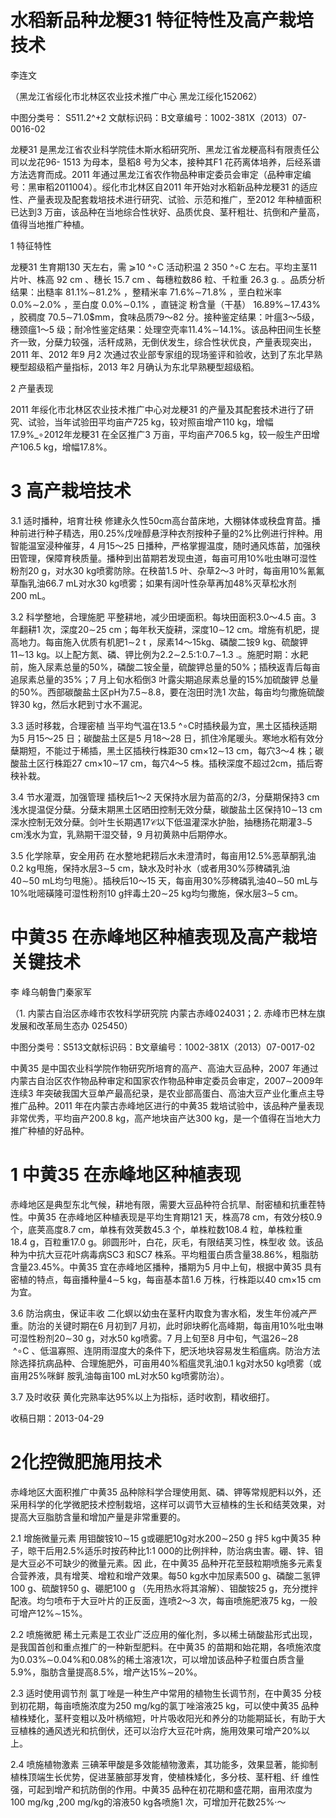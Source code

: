 # 水稻新品种龙粳31 特征特性及高产栽培技术

李连文

（黑龙江省绥化市北林区农业技术推广中心 黑龙江绥化152062）

中图分类号： S511.2^+2 文献标识码：B文章编号：1002-381X（2013）07-0016-02

龙粳31 是黑龙江省农业科学院佳木斯水稻研究所、黑龙江省龙粳高科有限责任公司以龙花96- 1513 为母本，垦稻8 号为父本，接种其F1 花药离体培养，后经系谱方法选育而成。2011 年通过黑龙江省农作物品种审定委员会审定（品种审定编号：黑审稻2011004）。绥化市北林区自2011 年开始对水稻新品种龙粳31 的适应性、产量表现及配套栽培技术进行研究、试验、示范和推广，至2012 年种植面积已达到3 万亩，该品种在当地综合性状好、品质优良、茎秆粗壮、抗倒和产量高，值得当地推广种植。

1 特征特性

龙粳31 生育期130 天左右，需 ⩾10 ^∘C 活动积温 2 350 ^∘C 左右。平均主茎11 片叶、株高 92 cm 、穗长 15.7 cm 、每穗粒数86 粒、千粒重 26.3 g. 。品质分析结果：出糙率 81.1%∼81.2% ，整精米率 71.6%∼71.8% ，垩白粒米率 0.0%∼2.0% ，垩白度 0.0%∼0.1% ，直链淀 粉含量（干基） 16.89%∼17.43% ，胶稠度 70.5∼71.0$mm，食味品质79～82 分。接种鉴定结果：叶瘟3～5级，穗颈瘟1～5 级；耐冷性鉴定结果：处理空壳率11.4%∼14.1%。该品种田间生长整齐一致，分蘖力较强，活秆成熟，无倒伏发生，综合性状优良，产量表现突出，2011 年、2012 年9 月2 次通过农业部专家组的现场鉴评和验收，达到了东北早熟粳型超级稻产量指标，2013 年2 月确认为东北早熟粳型超级稻。

2 产量表现

2011 年绥化市北林区农业技术推广中心对龙粳31 的产量及其配套技术进行了研究、试验，当年试验田平均亩产725 kg，较对照亩增产110 kg，增幅17.9%_∘2012年龙粳31 在全区推广3 万亩，平均亩产706.5 kg，较一般生产田增产106.5 kg，增幅17.8%。

# 3 高产栽培技术

3.1 适时播种，培育壮秧 修建永久性50cm高台苗床地，大棚钵体或秧盘育苗。播种前进行种子精选，用0.25%戊唑醇悬浮种衣剂按种子量的2%比例进行拌种。用智能温室浸种催芽，4 月15～25 日播种，严格掌握温度，随时通风炼苗，加强秧田管理，保障育秧质量。播种到出苗期若发现虫道，每亩可用10%吡虫啉可湿性粉剂20 g，对水30 kg喷雾防除。在秧苗1.5 叶、杂草2～3 叶时，每亩用10%氰氟草酯乳油66.7 mL对水30 kg喷雾；如果有阔叶性杂草再加48%灭草松水剂200 mL。

3.2 科学整地，合理施肥 平整耕地，减少田埂面积。每块田面积3.0～4.5 亩。3 年翻耕1 次，深度20∼25 cm；每年秋天旋耕，深度10∼12 cm。增施有机肥，提高地力。每亩施入优质有机肥1∼2 t ，尿素14～15kg、磷酸二铵9 kg、硫酸钾11∼13 kg。以上配方氮、磷、钾比例为2.2∼2.5:1:0.7∼1.3 .。施肥时期：水耙前，施入尿素总量的50%，磷酸二铵全量，硫酸钾总量的50%；插秧返青后每亩追尿素总量的35%；7 月上旬水稻倒3 叶露尖期追尿素总量的15%加硫酸钾 总量的50%。西部碳酸盐土区pH为7.5∼8.8，要在泡田时洗1 次盐，每亩均匀撒施硫酸锌30 kg，然后水耙到寸水不漏泥。

3.3 适时移栽，合理密植 当平均气温在13.5 ^∘C时插秧最为宜，黑土区插秧适期为5 月15～25 日；碳酸盐土区是5 月18～28 日，抓住冷尾暖头。寒地水稻有效分蘖期短，不能过于稀插，黑土区插秧行株距30 cm×12∼13 cm，每穴3～4 株；碳酸盐土区行株距27 cm×10∼17 cm，每穴4～5 株。插秧深度不超过2cm，插后寄秧补栽。

3.4 节水灌溉，加强管理 插秧后1～2 天保持水层为苗高的2/3，分蘖期保持3 cm浅水提温促分蘖。分蘖末期黑土区晒田控制无效分蘖，碳酸盐土区保持10∼13 cm深水控制无效分蘖。剑叶生长期遇17𝒞以下低温灌深水护胎，抽穗扬花期灌3∼5 cm浅水为宜，乳熟期干湿交替，9 月初黄熟中后期停水。

3.5 化学除草，安全用药 在水整地耙耢后水未澄清时，每亩用12.5%恶草酮乳油0.2 kg甩施，保持水层3∼5 cm，缺水及时补水（或者用30%莎稗磷乳油40∼50 mL均匀甩施）。插秧后10～15 天，每亩用30%莎稗磷乳油40∼50 mL与10%吡嘧磺隆可湿性粉剂10 g拌毒土20∼25 kg均匀撒施，保水层3∼5 cm。

# 中黄35 在赤峰地区种植表现及高产栽培关键技术

李 峰乌朝鲁门秦家军

（1. 内蒙古自治区赤峰市农牧科学研究院 内蒙古赤峰024031；2. 赤峰市巴林左旗发展和改革局生态办 025450）

中图分类号：S513文献标识码：B文章编号：1002-381X（2013）07-0017-02

中黄35 是中国农业科学院作物研究所培育的高产、高油大豆品种，2007 年通过内蒙古自治区农作物品种审定和国家农作物品种审定委员会审定，2007∼2009年连续3 年突破我国大豆单产最高纪录，是农业部高蛋白、高油大豆产业化重点主导推广品种。2011 年在内蒙古赤峰地区进行的中黄35 栽培试验中，该品种产量表现非常优秀，平均亩产200.8 kg，高产地块亩产达300 kg，是一个值得在当地大力推广种植的好品种。

# 1 中黄35 在赤峰地区种植表现

赤峰地区是典型东北气候，耕地有限，需要大豆品种符合抗旱、耐密植和抗重茬特性。中黄35 在赤峰地区种植表现是平均生育期121 天，株高78 cm，有效分枝0.9 个，底荚高度8.7 cm，单株有效荚数45.3 个，单株粒数108.4 粒，单株粒重18.4 g，百粒重17.0 g。卵圆形叶，白花，灰毛，有限结荚习性，株型收 敛。该品种为中抗大豆花叶病毒病SC3 和SC7 株系。平均粗蛋白质含量38.86%，粗脂肪含量23.45%。中黄35 宜在赤峰地区播种，播期为5 月中上旬，根据中黄35 具有密植的特点，每亩播种量4∼5 kg，每亩基本苗1.6 万株，行株距以40 cm×15 cm为宜。

3.6 防治病虫，保证丰收 二化螟以幼虫在茎秆内取食为害水稻，发生年份减产严重。防治的关键时期在6 月初到7 月初，此时卵块孵化高峰期，每亩用10%吡虫啉可湿性粉剂20∼30 g，对水50 kg喷雾。7 月上旬至8 月中旬，气温26∼28  ^∘C 、低温寡照、连阴雨湿度大的条件下，肥沃地块容易发生稻瘟病。防治方法除选择抗病品种、合理施肥外，可亩用40%稻瘟灵乳油0.1 kg对水50 kg喷雾（或亩用25%咪鲜 胺乳油每亩100 mL对水50 kg喷雾防治）。

3.7 及时收获 黄化完熟率达95%以上为指标，适时收割，精收细打。

收稿日期：2013-04-29

# 2化控微肥施用技术

赤峰地区大面积推广中黄35 品种除科学合理使用氮、磷、钾等常规肥料以外，还采用科学的化学微肥技术控制栽培，这样可以调节大豆植株的生长和结荚效果，对提高大豆脂肪含量和增加产量是非常重要的。

2.1 增施微量元素 用钼酸铵10∼15 g或硼肥10g对水200∼250 g 拌5 kg中黄35 种子，晾干后用2.5%适乐时按药种比1:1 000的比例拌种，防治病虫害。硼、锌、钼是大豆必不可缺少的微量元素。因 此，在中黄35 品种开花至鼓粒期喷施多元素复合营养液，具有增荚、增粒和增产效果。每50 kg水中加尿素500 g、磷酸二氢钾100 g、硫酸锌50 g、硼肥100 g （先用热水将其溶解）、钼酸铵25 g，充分搅拌配液。均匀喷布于大豆叶片的正反面，连喷2～3 次，每亩喷施肥液75 kg，一般可增产12%∼15%。

2.2 喷施微肥 稀土元素是工农业广泛应用的催化剂，多以稀土硝酸盐形式出现，是我国首创和重点推广的一种新型肥料。在中黄35 的苗期和始花期，各喷施浓度为0.03%∼0.04%和0.08%的稀土溶液1次，可以增加该品种子粒蛋白质含量5.9%，脂肪含量提高8.5%，增产达15%∼20%。

2.3 适时使用调节剂 氯丁唑是一种生产中常用的植物生长调节剂，在中黄35 分枝到初花期，每亩喷施浓度为250 mg/kg的氯丁唑溶液25 kg，可以使中黄35 品种植株矮化，茎秆变粗以及叶柄缩短，叶片吸收阳光和养分的功能期延长，有助于大豆植株的通风透光和抗倒伏，还可以治疗大豆花叶病，施用效果可增产20%以上。

2.4 喷施植物激素 三碘苯甲酸是多效能植物激素，其功能多，效果显著，能抑制植株顶端生长优势，促进茎腋部芽发育，使植株矮化，多分枝、茎秆粗、纤 维性强，可起到增产和抗防倒的作用。中黄35 品种在初花期和盛花期，亩用浓度为100 mg/kg ,200 mg/kg的溶液50 kg各喷施1 次，可增加开花数25%·～